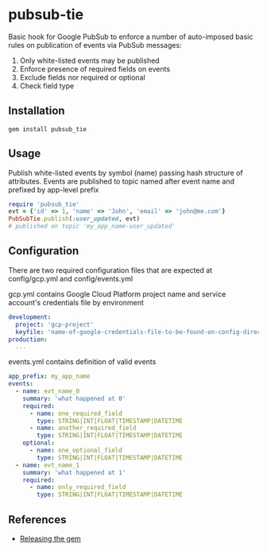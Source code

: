 # pubsub-tie
Basic hook for Google PubSub to enforce a number of auto-imposed basic rules on publication of events via PubSub messages:

1. Only white-listed events may be published
2. Enforce presence of required fields on events
3. Exclude fields nor required or optional
4. Check field type

## Installation
```shell
gem install pubsub_tie
```

## Usage
Publish white-listed events by symbol (name) passing hash structure of attributes. Events are published to topic named after event name and prefixed by app-level prefix
```ruby
require 'pubsub_tie'
evt = {'id' => 1, 'name' => 'John', 'email' => 'john@me.com'}
PubSubTie.publish(:user_updated, evt)
# published on topic 'my_app_name-user_updated'
```
## Configuration
There are two required configuration files that are expected at config/gcp.yml and config/events.yml

gcp.yml contains Google Cloud Platform project name and service account's credentials file by environment
```yaml
development:
  project: 'gcp-project'
  keyfile: 'name-of-google-credentials-file-to-be-found-on-config-directory'
production:
  ...
```

events.yml contains definition of valid events
```yaml
app_prefix: my_app_name
events:
  - name: evt_name_0
    summary: 'what happened at 0'
    required:
      - name: one_required_field
        type: STRING|INT|FLOAT|TIMESTAMP|DATETIME
      - name: another_required_field
        type: STRING|INT|FLOAT|TIMESTAMP|DATETIME
    optional:
      - name: one_optional_field
        type: STRING|INT|FLOAT|TIMESTAMP|DATETIME
  - name: evt_name_1
    summary: 'what happened at 1'
    required:
      - name: only_required_field
        type: STRING|INT|FLOAT|TIMESTAMP|DATETIME
```

## References
* [Releasing the gem](https://bundler.io/v1.16/guides/creating_gem.html#releasing-the-gem)
